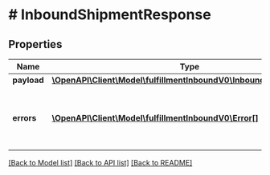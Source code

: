 # # InboundShipmentResponse

## Properties

Name | Type | Description | Notes
------------ | ------------- | ------------- | -------------
**payload** | [**\OpenAPI\Client\Model\fulfillmentInboundV0\InboundShipmentResult**](InboundShipmentResult.md) |  | [optional]
**errors** | [**\OpenAPI\Client\Model\fulfillmentInboundV0\Error[]**](Error.md) | A list of error responses returned when a request is unsuccessful. | [optional]

[[Back to Model list]](../../README.md#models) [[Back to API list]](../../README.md#endpoints) [[Back to README]](../../README.md)
